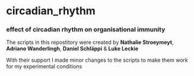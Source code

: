 # circadian_rhythm
### effect of circadian rhythm on organisational immunity

The scripts in this repostitory were created by **Nathalie Stroeymeyt**, **Adriano Wanderlingh**, **Daniel Schläppi** & **Luke Leckie**

With their support I made minor changes to the scripts to make them work for my experimental conditions

